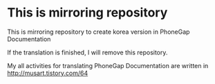 This is mirroring repository
============================

This is mirroring repository to create korea version in PhoneGap Documentation

If the translation is finished, I will remove this repository.

My all activities for translating PhoneGap Documentation are written in http://musart.tistory.com/64